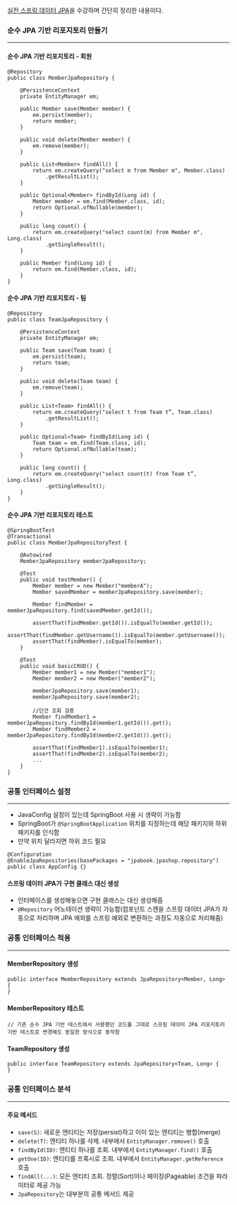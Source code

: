 [실전 스프링 데이터 JPA](https://www.inflearn.com/course/%EC%8A%A4%ED%94%84%EB%A7%81-%EB%8D%B0%EC%9D%B4%ED%84%B0-JPA-%EC%8B%A4%EC%A0%84)을 수강하며 간단히 정리한 내용이다.

### 순수 JPA 기반 리포지토리 만들기
***
#### 순수 JPA 기반 리포지토리 - 회원
```
@Repository
public class MemberJpaRepository {

    @PersistenceContext
    private EntityManager em;
    
    public Member save(Member member) {
        em.persist(member);
        return member;
    }
    
    public void delete(Member member) {
        em.remove(member);
    }
    
    public List<Member> findAll() {
        return em.createQuery("select m from Member m", Member.class)
            .getResultList();
    }
    
    public Optional<Member> findById(Long id) {
        Member member = em.find(Member.class, id);
        return Optional.ofNullable(member);
    }
    
    public long count() {
        return em.createQuery("select count(m) from Member m", Long.class)
            .getSingleResult();
    }
    
    public Member find(Long id) {
        return em.find(Member.class, id);
    }
}
```
#### 순수 JPA 기반 리포지토리 - 팀
```
@Repository
public class TeamJpaRepository {
    
    @PersistenceContext
    private EntityManager em;
    
    public Team save(Team team) {
        em.persist(team);
        return team;
    }
    
    public void delete(Team team) {
        em.remove(team);
    }
    
    public List<Team> findAll() {
        return em.createQuery("select t from Team t”, Team.class)
            .getResultList();
    }
    
    public Optional<Team> findById(Long id) {
        Team team = em.find(Team.class, id);
        return Optional.ofNullable(team);
    }
    
    public long count() {
        return em.createQuery("select count(t) from Team t”, Long.class)
            .getSingleResult();
    }
}
```
#### 순수 JPA 기반 리포지토리 테스트
```
@SpringBootTest
@Transactional
public class MemberJpaRepositoryTest {
    
    @Autowired
    MemberJpaRepository memberJpaRepository;
    
    @Test
    public void testMember() {
        Member member = new Member("memberA");
        Member savedMember = memberJpaRepository.save(member);
        
        Member findMember = memberJpaRepository.find(savedMember.getId());
        
        assertThat(findMember.getId()).isEqualTo(member.getId());
        assertThat(findMember.getUsername()).isEqualTo(member.getUsername());
        assertThat(findMember).isEqualTo(member);
    }
    
    @Test
    public void basicCRUD() {
        Member member1 = new Member("member1");
        Member member2 = new Member("member2");
        
        memberJpaRepository.save(member1);
        memberJpaRepository.save(member2);
        
        //단건 조회 검증
        Member findMember1 = memberJpaRepository.findById(member1.getId()).get();
        Member findMember2 = memberJpaRepository.findById(member2.getId()).get();
       
        assertThat(findMember1).isEqualTo(member1);
        assertThat(findMember2).isEqualTo(member2);
        ...
    }
}
```

### 공통 인터페이스 설정
***
* JavaConfig 설정이 있는데 SpringBoot 사용 시 생략이 가능함
* SpringBoot가 ```@SpringBootApplication``` 위치를 지정하는데 해당 패키지와 하위 패키지를 인식함
* 만약 위치 달라지면 하위 코드 필요
```
@Configuration
@EnableJpaRepositories(basePackages = "jpabook.jpashop.repository")
public class AppConfig {}
```

#### 스프링 데이터 JPA가 구현 클래스 대신 생성
* 인터페이스를 생성해놓으면 구현 클래스는 대신 생성해줌
* ```@Repository``` 어노테이션 생략이 가능함(컴포넌트 스캔을 스프링 데이터 JPA가 자동으로 처리하며 JPA 예외를 스프링 예외로 변환하는 과정도 자동으로 처리해줌)

### 공통 인터페이스 적용
***

#### MemberRepository 생성
```
public interface MemberRepository extends JpaRepository<Member, Long> {
}
```

#### MemberRepository 테스트
```
// 기존 순수 JPA 기반 테스트에서 사용했던 코드를 그대로 스프링 데이터 JPA 리포지토리 기반 테스트로 변경해도 동일한 방식으로 동작함
```

#### TeamRepository 생성
```
public interface TeamRepository extends JpaRepository<Team, Long> {
}
```

### 공통 인터페이스 분석
***
#### 주요 메서드
* ```save(S)```: 새로운 엔티티는 저장(persist)하고 이미 있는 엔티티는 병합(merge)
* ```delete(T)```: 엔티티 하나를 삭제. 내부에서 ```EntityManager.remove()``` 호출
* ```findById(ID)```: 엔티티 하나를 조회. 내부에서 ```EntityManager.find()``` 호출
* ```getOne(ID)```: 엔티티를 프록시로 조회. 내부에서 ```EntityManager.getReference``` 호출
* ```findAll(...)```: 모든 엔티티 조회. 정렬(Sort)이나 페이징(Pageable) 조건을 파라미터로 제공 가능
* ```JpaRepository```는 대부분의 공통 메서드 제공

